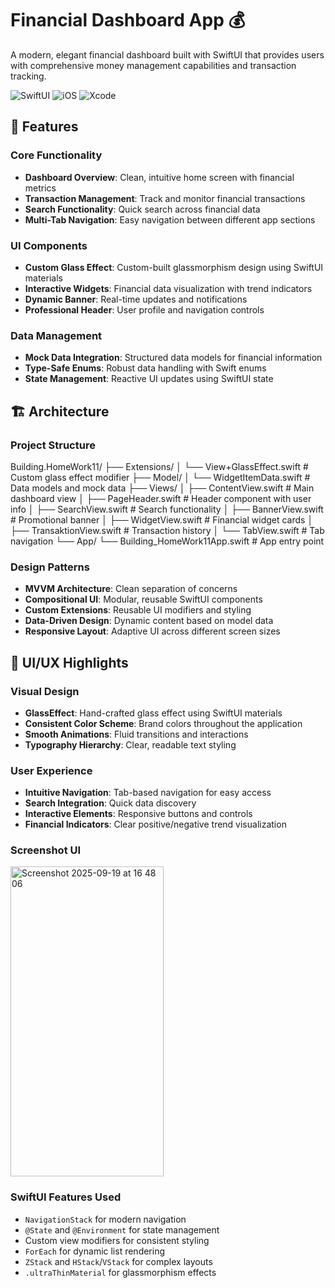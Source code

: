 # Financial Dashboard App 💰

A modern, elegant financial dashboard built with SwiftUI that provides users with comprehensive money management capabilities and transaction tracking.

![SwiftUI](https://img.shields.io/badge/SwiftUI-5.0-blue.svg)
![iOS](https://img.shields.io/badge/iOS-17.0+-green.svg)
![Xcode](https://img.shields.io/badge/Xcode-15.0+-orange.svg)

## 📱 Features

### Core Functionality
- **Dashboard Overview**: Clean, intuitive home screen with financial metrics
- **Transaction Management**: Track and monitor financial transactions
- **Search Functionality**: Quick search across financial data
- **Multi-Tab Navigation**: Easy navigation between different app sections

### UI Components
- **Custom Glass Effect**: Custom-built glassmorphism design using SwiftUI materials
- **Interactive Widgets**: Financial data visualization with trend indicators
- **Dynamic Banner**: Real-time updates and notifications
- **Professional Header**: User profile and navigation controls

### Data Management
- **Mock Data Integration**: Structured data models for financial information
- **Type-Safe Enums**: Robust data handling with Swift enums
- **State Management**: Reactive UI updates using SwiftUI state

## 🏗️ Architecture

### Project Structure
Building.HomeWork11/
├── Extensions/
│   └── View+GlassEffect.swift      # Custom glass effect modifier
├── Model/
│   └── WidgetItemData.swift        # Data models and mock data
├── Views/
│   ├── ContentView.swift           # Main dashboard view
│   ├── PageHeader.swift            # Header component with user info
│   ├── SearchView.swift            # Search functionality
│   ├── BannerView.swift            # Promotional banner
│   ├── WidgetView.swift            # Financial widget cards
│   ├── TransaktionView.swift       # Transaction history
│   └── TabView.swift               # Tab navigation
└── App/
    └── Building_HomeWork11App.swift # App entry point

### Design Patterns
- **MVVM Architecture**: Clean separation of concerns
- **Compositional UI**: Modular, reusable SwiftUI components
- **Custom Extensions**: Reusable UI modifiers and styling
- **Data-Driven Design**: Dynamic content based on model data
- **Responsive Layout**: Adaptive UI across different screen sizes

## 🎨 UI/UX Highlights

### Visual Design
- **GlassEffect**: Hand-crafted glass effect using SwiftUI materials
- **Consistent Color Scheme**: Brand colors throughout the application
- **Smooth Animations**: Fluid transitions and interactions
- **Typography Hierarchy**: Clear, readable text styling

### User Experience
- **Intuitive Navigation**: Tab-based navigation for easy access
- **Search Integration**: Quick data discovery
- **Interactive Elements**: Responsive buttons and controls
- **Financial Indicators**: Clear positive/negative trend visualization

### Screenshot UI


<img width="245" height="496" alt="Screenshot 2025-09-19 at 16 48 06" src="https://github.com/user-attachments/assets/414ec9c2-73bd-4425-95f0-618d21f39380" />


### SwiftUI Features Used
- `NavigationStack` for modern navigation
- `@State` and `@Environment` for state management
- Custom view modifiers for consistent styling
- `ForEach` for dynamic list rendering
- `ZStack` and `HStack`/`VStack` for complex layouts
- `.ultraThinMaterial` for glassmorphism effects
